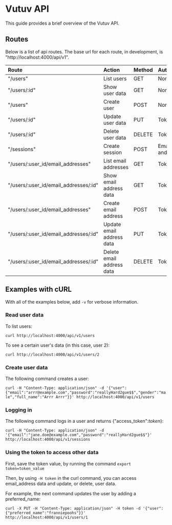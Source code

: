 # Vutuv API

This guide provides a brief overview of the Vutuv API.

## Routes

Below is a list of api routes. The base url for each route, in development, is
"http://localhost:4000/api/v1".

| Route | Action | Method | Authorization |
| :---- | :----- | :----- | :---------- |
| "/users" | List users | GET | None |
| "/users/:id" | Show user data | GET | None |
| "/users" | Create user | POST | None |
| "/users/:id" | Update user data | PUT | Token |
| "/users/:id" | Delete user data | DELETE | Token |
| "/sessions" | Create session | POST | Email address and password |
| "/users/:user_id/email_addresses" | List email addresses | GET | Token |
| "/users/:user_id/email_addresses/:id" | Show email address data | GET | Token |
| "/users/:user_id/email_addresses" | Create email address | POST | Token |
| "/users/:user_id/email_addresses/:id" | Update email address data | PUT | Token |
| "/users/:user_id/email_addresses/:id" | Delete email address data | DELETE | Token |

## Examples with cURL

With all of the examples below, add `-v` for verbose information.

### Read user data

To list users:

`curl http://localhost:4000/api/v1/users`

To see a certain user's data (in this case, user 2):

`curl http://localhost:4000/api/v1/users/2`

### Create user data

The following command creates a user:

`curl -H "Content-Type: application/json" -d '{"user":{"email":"arrr@example.com","password":"reallyHard2gue$$","gender":"male","full_name":"Arrr Arrr"}}' http://localhost:4000/api/v1/users`

### Logging in

The following command logs in a user and returns {"access_token":_token_}:

`curl -H "Content-Type: application/json" -d '{"email":"jane.doe@example.com","password":"reallyHard2gue$$"}' http://localhost:4000/api/v1/sessions`

### Using the token to access other data

First, save the token value, by running the command `export token=token_value`

Then, by using `-H token` in the curl command, you can access email_address data
and update, or delete, user data.

For example, the next command updates the user by adding a preferred_name:

`curl -X PUT -H "Content-Type: application/json" -H token -d '{"user":{"preferred_name":"franniepoohs"}}' http://localhost:4000/api/v1/users/1`
